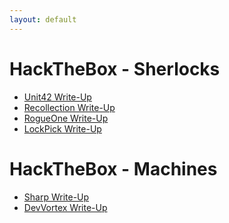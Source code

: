 ```yaml
---
layout: default
---
```


# HackTheBox - Sherlocks

- <a href="/blog/write-ups/sherlocks-unit42.html">Unit42 Write-Up</a>
- <a href="/blog/write-ups/sherlocks-recollection.html">Recollection Write-Up</a>
- <a href="/blog/write-ups/sherlocks-rogueone.html">RogueOne Write-Up</a>
- <a href="/blog/write-ups/sherlocks-lockpick1.html">LockPick Write-Up</a>

# HackTheBox - Machines

- <a href="/blog/write-ups/machines-sharp.html">Sharp Write-Up</a>
- <a href="/blog/write-ups/machines-devvortex.html">DevVortex Write-Up</a>
